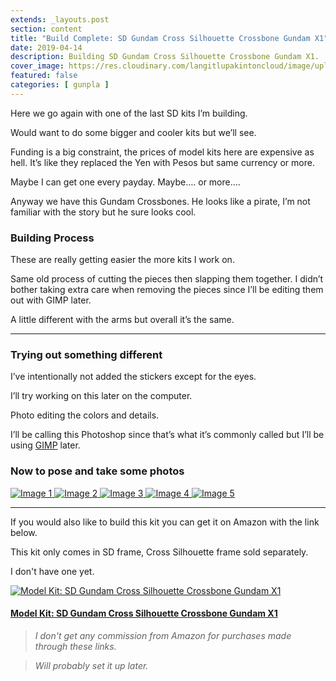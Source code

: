 ```yaml
---
extends: _layouts.post
section: content
title: "Build Complete: SD Gundam Cross Silhouette Crossbone Gundam X1"
date: 2019-04-14
description: Building SD Gundam Cross Silhouette Crossbone Gundam X1.
cover_image: https://res.cloudinary.com/langitlupakintoncloud/image/upload/w_800/hugo/jcos.io/build-sd-xbones/320190415_014341_yaslyu.jpg
featured: false
categories: [ gunpla ]
---
```


Here we go again with one of the last SD kits I’m building.

Would want to do some bigger and cooler kits but we’ll see.

Funding is a big constraint, the prices of model kits here are expensive as hell. It’s like they replaced the Yen with Pesos but same currency or more.

Maybe I can get one every payday. Maybe…. or more….

Anyway we have this Gundam Crossbones. He looks like a pirate, I’m not familiar with the story but he sure looks cool.

### Building Process

These are really getting easier the more kits I work on.

Same old process of cutting the pieces then slapping them together. I didn’t bother taking extra care when removing the pieces since I’ll be editing them out with GIMP later.

A little different with the arms but overall it’s the same.

---

### Trying out something different

I’ve intentionally not added the stickers except for the eyes.

I’ll try working on this later on the computer.

Photo editing the colors and details.

I’ll be calling this Photoshop since that’s what it’s commonly called but I’ll be using [GIMP](https://www.gimp.org/) later.

### Now to pose and take some photos

<div class="columns-2 md:columns-3 gap-4 space-y-4">
    <a href="https://res.cloudinary.com/langitlupakintoncloud/image/upload/w_800/hugo/jcos.io/build-sd-xbones/20190415_014707-e1556128725996_dusd6b.jpg" class="m-1" data-lightbox="gallery" data-title="Image 1">
        <img src="https://res.cloudinary.com/langitlupakintoncloud/image/upload/w_800/hugo/jcos.io/build-sd-xbones/20190415_014707-e1556128725996_dusd6b.jpg" class="rounded-lg shadow-lg" alt="Image 1">
    </a>
    <a href="https://res.cloudinary.com/langitlupakintoncloud/image/upload/w_800/hugo/jcos.io/build-sd-xbones/20190414_233725-e1556128747187_krmrjj.jpg" class="m-1" data-lightbox="gallery" data-title="Image 2">
        <img src="https://res.cloudinary.com/langitlupakintoncloud/image/upload/w_800/hugo/jcos.io/build-sd-xbones/20190414_233725-e1556128747187_krmrjj.jpg" class="rounded-lg shadow-lg" alt="Image 2">
    </a>
    <a href="https://res.cloudinary.com/langitlupakintoncloud/image/upload/w_800/hugo/jcos.io/build-sd-xbones/320190415_014341_yaslyu.jpg" class="m-1" data-lightbox="gallery" data-title="Image 3">
        <img src="https://res.cloudinary.com/langitlupakintoncloud/image/upload/w_800/hugo/jcos.io/build-sd-xbones/320190415_014341_yaslyu.jpg" class="rounded-lg shadow-lg" alt="Image 3">
    </a>
    <a href="https://res.cloudinary.com/langitlupakintoncloud/image/upload/w_800/hugo/jcos.io/build-sd-xbones/20190414_230615-e1556128761609_epszal.jpg" class="m-1" data-lightbox="gallery" data-title="Image 4">
        <img src="https://res.cloudinary.com/langitlupakintoncloud/image/upload/w_800/hugo/jcos.io/build-sd-xbones/20190414_230615-e1556128761609_epszal.jpg" class="rounded-lg shadow-lg" alt="Image 4">
    </a>
    <a href="https://res.cloudinary.com/langitlupakintoncloud/image/upload/w_800/hugo/jcos.io/build-sd-xbones/20190415_014602-e1556128736410_dsdrpl.jpg" class="m-1" data-lightbox="gallery" data-title="Image 5">
        <img src="https://res.cloudinary.com/langitlupakintoncloud/image/upload/w_800/hugo/jcos.io/build-sd-xbones/20190415_014602-e1556128736410_dsdrpl.jpg" class="rounded-lg shadow-lg" alt="Image 5">
    </a>
</div>

---

If you would also like to build this kit you can get it on Amazon with the link below.

This kit only comes in SD frame, Cross Silhouette frame sold separately.

I don't have one yet.

<div class="flex justify-center">
    <a href="https://amzn.to/2T0zqIO">
        <img src="https://res.cloudinary.com/langitlupakintoncloud/image/upload/hugo/jcos.io/affiliates/sdcrossbones_ir20cq.jpg" class="rounded-lg shadow-lg" alt="Model Kit: SD Gundam Cross Silhouette Crossbone Gundam X1">
    </a>
</div>

#### [Model Kit: SD Gundam Cross Silhouette Crossbone Gundam X1](https://amzn.to/2T0zqIO)

>*I don't get any commission from Amazon for purchases made through these links.*

>*Will probably set it up later.*

